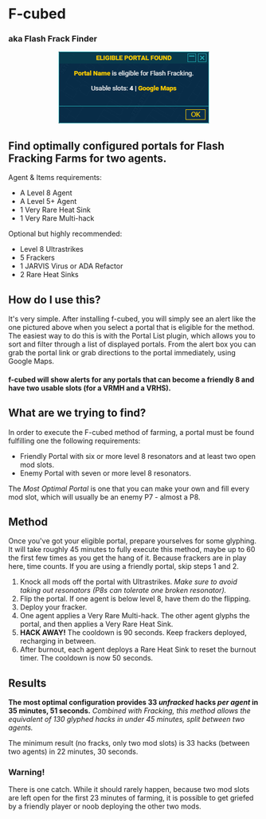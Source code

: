 # F-cubed
### aka Flash Frack Finder

<p align="center">
<img src="/frack.png">
</p>

## Find optimally configured portals for Flash Fracking Farms for two agents.

Agent & Items requirements:
 * A Level 8 Agent
 * A Level 5+ Agent
 * 1 Very Rare Heat Sink
 * 1 Very Rare Multi-hack
 
Optional but highly recommended:
 * Level 8 Ultrastrikes
 * 5 Frackers
 * 1 JARVIS Virus or ADA Refactor
 * 2 Rare Heat Sinks

## How do I use this?
It's very simple. After installing f-cubed, you will simply see an alert like the one pictured above when you select a portal that is eligible for the method. 
The easiest way to do this is with the Portal List plugin, which allows you to sort and filter through a list of displayed portals.
From the alert box you can grab the portal link or grab directions to the portal immediately, using Google Maps.
#### f-cubed will show alerts for any portals that can become a friendly 8 and have two usable slots (for a VRMH and a VRHS).

## What are we trying to find?
In order to execute the F-cubed method of farming, a portal must be found fulfilling one the following requirements:
* Friendly Portal with six or more level 8 resonators and at least two open mod slots.
* Enemy Portal with seven or more level 8 resonators.

The *Most Optimal Portal* is one that you can make your own and fill every mod slot, which will usually be an enemy P7 - almost a P8.

## Method
Once you've got your eligible portal, prepare yourselves for some glyphing. It will take roughly 45 minutes to fully execute this method, maybe up to 60 the first few times as you get the hang of it. Because frackers are in play here, time counts. If you are using a friendly portal, skip steps 1 and 2.
1. Knock all mods off the portal with Ultrastrikes. *Make sure to avoid taking out resonators (P8s can tolerate one broken resonator).*
2. Flip the portal. If one agent is below level 8, have them do the flipping.
3. Deploy your fracker.
4. One agent applies a Very Rare Multi-hack. The other agent glyphs the portal, and then applies a Very Rare Heat Sink.
5. **HACK AWAY!** The cooldown is 90 seconds. Keep frackers deployed, recharging in between.
6. After burnout, each agent deploys a Rare Heat Sink to reset the burnout timer. The cooldown is now 50 seconds.

## Results

**The most optimal configuration provides 33 *unfracked* hacks *per agent* in 35 minutes, 51 seconds.** *Combined with Fracking, this method allows the equivalent of 130 glyphed hacks in under 45 minutes, split between two agents.*

The minimum result (no fracks, only two mod slots) is 33 hacks (between two agents) in 22 minutes, 30 seconds.

### Warning!

There is one catch. While it should rarely happen, because two mod slots are left open for the first 23 minutes of farming, it is possible to get griefed by a friendly player or noob deploying the other two mods.